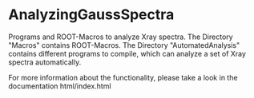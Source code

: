 # AnalyzingGaussSpectra
Programs and ROOT-Macros to analyze Xray spectra. 
The Directory "Macros" contains ROOT-Macros. 
The Directory "AutomatedAnalysis" contains different programs to compile, which can analyze a set of Xray spectra automatically. 

For more information about the functionality, please take a look in the documentation html/index.html
